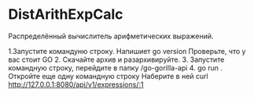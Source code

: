 # DistArithExpCalc
Распределённый вычислитель арифметических выражений.

1.Запустите командуню строку. Напишиет go version Проверьте, что у вас стоит GO
2. Скачайте архив и разархивируйте.
3. Запустите командную строку, перейдите в папку /go-gorilla-api
4. go run .
Откройте еще одну командную строку 
Наберите в ней curl http://127.0.0.1:8080/api/v1/expressions/:1
